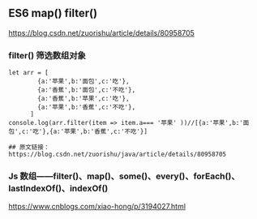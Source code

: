 ## ES6 map() filter()

https://blog.csdn.net/zuorishu/article/details/80958705

### filter() 筛选数组对象
```
let arr = [
	    {a:'苹果',b:'面包',c:'吃'},
	    {a:'香蕉',b:'面包',c:'不吃'},
	    {a:'香蕉',b:'苹果',c:'吃'},
	    {a:'苹果',b:'香蕉',c:'不吃'},
	  ]
console.log(arr.filter(item => item.a=== '苹果' ))//[{a:'苹果',b:'面包',c:'吃'},{a:'苹果',b:'香蕉',c:'不吃'}]

## 原文链接：https://blog.csdn.net/zuorishu/java/article/details/80958705
```

### Js 数组——filter()、map()、some()、every()、forEach()、lastIndexOf()、indexOf()
https://www.cnblogs.com/xiao-hong/p/3194027.html